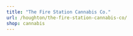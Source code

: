 ```yaml
---
title: "The Fire Station Cannabis Co."
url: /houghton/the-fire-station-cannabis-co/
shop: cannabis
---
```

